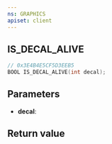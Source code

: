 ```yaml
---
ns: GRAPHICS
apiset: client
---
```

## IS_DECAL_ALIVE

```c
// 0x3E4B4E5CF5D3EEB5
BOOL IS_DECAL_ALIVE(int decal);
```


## Parameters
* **decal**:

## Return value